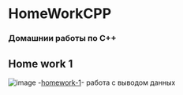 # HomeWorkCPP
###  Домашнии работы по C++
## Home work 1
![image](https://github.com/rqwhy/HomeWorkCPP/assets/157617055/ca4a8f71-8609-4396-adc1-e8930a9b5d41)
-[homework-1](https://github.com/rqwhy/HomeWorkCPP/blob/main/homework-1)- работа с выводом данных
